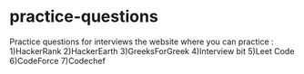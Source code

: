 # practice-questions
Practice questions for interviews
the website where you can practice :
1)HackerRank
2)HackerEarth
3)GreeksForGreek
4)Interview bit
5)Leet Code
6)CodeForce
7)Codechef

